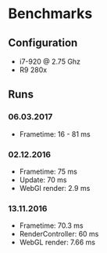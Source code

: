 # Benchmarks

## Configuration

- i7-920 @ 2.75 Ghz
- R9 280x

## Runs

### 06.03.2017

- Frametime: 16 - 81 ms

### 02.12.2016

- Frametime: 75 ms
- Update: 70 ms
- WebGl render: 2.9 ms

### 13.11.2016

- Frametime: 70.3 ms
- RenderController: 60 ms
- WebGL render: 7.66 ms